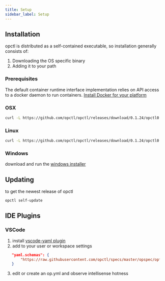 ```yaml
---
title: Setup
sidebar_label: Setup
---
```

## Installation

opctl is distributed as a self-contained executable, so installation generally consists of:
1. Downloading the OS specific binary
2. Adding it to your path

### Prerequisites
The default container runtime interface implementation relies on API access to a docker daemon to run containers.
[Install Docker for your platform](https://docs.docker.com/install/)

### OSX

```bash
curl -L https://github.com/opctl/opctl/releases/download/0.1.24/opctl0.1.24.darwin.tgz | tar -xzv -C /usr/local/bin
```

### Linux

```bash
curl -L https://github.com/opctl/opctl/releases/download/0.1.24/opctl0.1.24.linux.tgz | sudo tar -xzv -C /usr/local/bin
```

### Windows

download and run the [windows installer](https://github.com/opctl/opctl/releases/download/0.1.24/opctl0.1.24.windows.msi)

## Updating
to get the newest release of opctl
```bash
opctl self-update
```

## IDE Plugins

### VSCode

1) install [vscode-yaml plugin](https://marketplace.visualstudio.com/items?itemName=redhat.vscode-yaml)
2) add to your user or workspace settings
```json
   "yaml.schemas": {
       "https://raw.githubusercontent.com/opctl/specs/master/opspec/opfile/jsonschema.json": "/op.yml"
   }
```
3) edit or create an op.yml and observe intellisense hotness